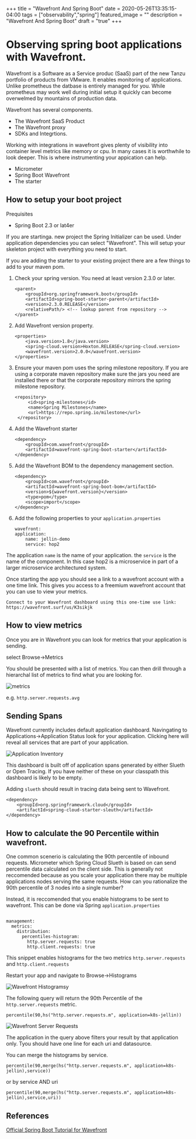 +++
title =  "Wavefront And Spring Boot"
date = 2020-05-26T13:35:15-04:00
tags = ["observability","spring"]
featured_image = ""
description = "Wavefront And Spring Boot"
draft = "true"
+++



# Observing spring boot applications with Wavefront.

Wavefront is a Software as a Service produc (SaaS) part of the new Tanzu portfolio of products from VMware.  It enables monitoring of applications. Unlike prometheus the datbase is entirely managed for you.  While prometheus may work well during initial setup it quickly can become overwelmed by mountains of production data. 

Wavefront has several components.

* The Wavefront SaaS Product
* The Wavefront proxy
* SDKs and Integrtions.

Working with integrations in wavefront gives plenty of visibility into container level metrics like memory or cpu.  In many cases it is worthwhile to look deeper. This is where instrumenting your appication can help.

* Micrometer
* Spring Boot Wavefront
* The starter


## How to setup your boot project

Prequisites

  * Spring Boot 2.3 or lat4er

If you are startinga. new project the Spring Initializer can be used. Under application dependencies you can select "Wavefront". This will setup your skeleton project with everything you need to start.

If you are adding the starter to your existing project there are a few things to add to your maven pom.

1. Check your spring version. You need at least version 2.3.0 or later.
	
	```
	<parent>
		<groupId>org.springframework.boot</groupId>
		<artifactId>spring-boot-starter-parent</artifactId>
		<version>2.3.0.RELEASE</version>
		<relativePath/> <!-- lookup parent from repository -->
	</parent>
   ```

2. Add Wavefront version property.

	```
	<properties>
		<java.version>1.8</java.version>
		<spring-cloud.version>Hoxton.RELEASE</spring-cloud.version>
		<wavefront.version>2.0.0</wavefront.version>
	</properties>
	```

3. Ensure your maven pom uses the spring milestone repository. If you are using a corporate maven repository make sure the jars you need are installed there or that the corporate repository mirrors the spring milestone repository.
   
   ```
   <repository>
		<id>spring-milestones</id>
		<name>Spring Milestones</name>
		<url>https://repo.spring.io/milestone</url>
	</repository>
   ```

3. Add the Wavefront starter
   
	```
	<dependency>
		<groupId>com.wavefront</groupId>
		<artifactId>wavefront-spring-boot-starter</artifactId>
	</dependency>
	```
 
4. Add the Wavefront BOM to the dependency management section.

    ```
	<dependency>
		<groupId>com.wavefront</groupId> 			 
		<artifactId>wavefront-spring-boot-bom</artifactId>
		<version>${wavefront.version}</version>
		<type>pom</type>
		<scope>import</scope>
	</dependency>
	```

5. Add the following properties to your `application.properties`

	```
	wavefront:
	application:
		name: jellin-demo
		service: hop2
	```

The application `name` is the name of your application.  the `service` is the name of the component.  In this case hop2 is a microservice in part of a larger microservice architectured system.

Once starting the app you should see a link to a wavefront account with a one time link.  This gives you access to a freemium wavefront account that you can use to view your metrics.

```
Connect to your Wavefront dashboard using this one-time use link:
https://wavefront.surf/us/K3sikjk
```

## How to view metrics

Once you are in Wavefront you can look for metrics that your application is sending. 

select Browse->Metrics

You should be presented with a list of metrics.  You can then drill through a hierarchal list of metrics to find what you are looking for.

![metrics](/wp-content/uploads/2020/05/Wavefront.png)
           
e.g. `http.server.requests.avg `

## Sending Spans

Wavefront currently includes default application dashboard.  Navingating to Applications->Application Status look for your application. Clicking here will reveal all services that are part of your application.

![Application Inventory](/wp-content/uploads/2020/05/ApplicationInventory.png)

This dashboard is built off of application spans generated by either Slueth or Open Tracing. If you have neither of these on your classpath this dashboard is likely to be empty.  

Adding `slueth` should result in tracing data being sent to Wavefront.

```
<dependency>
	<groupId>org.springframework.cloud</groupId>
	<artifactId>spring-cloud-starter-sleuth</artifactId>
</dependency>
```

## How to calculate the 90 Percentile within wavefront.

One common scenerio is calculating the 90th percentile of inbound requests.  Micrometer which Spring Cloud Slueth is based on can send percentile data calculated on the client side.  This is generally not reccomended because as you scale your application there may be multiple applications nodes serving the same requests.  How can you rationalize the 90th percentile of 3 nodes into a single number?

Instead, it is reccomended that you enable histograms to be sent to wavefront.  This can be done via Spring `application.properties`  

```

management:
  metrics:
    distribution:
      percentiles-histogram:
        http.server.requests: true
        http.client.requests: true
```

This snippet enables histograms for the two metrics `http.server.requests` and `http.client.requests`

Restart your app and navigate to Browse->Histograms

![Wavefront Histogramsy](/wp-content/uploads/2020/05/WavefronHistograms.png)


The following query will return the 90th Percentile of the `http.server.requests` metric. 

```
percentile(90,hs("http.server.requests.m", application=k8s-jellin))
```


![Wavefront Server Requests](/wp-content/uploads/2020/05/WaveFrontServerRequests.png)


The application in the query above filters your result by that application only.  Tyou should have one line for each uri and datasource.



You can merge the histograms by service.

```
percentile(90,merge(hs("http.server.requests.m", application=k8s-jellin),service))
```

or by service AND uri

```
percentile(90,merge(hs("http.server.requests.m", application=k8s-jellin),service,uri))
```

## References
[Official Spring Boot Tutorial for Wavefront](https://docs.wavefront.com/wavefront_springboot_tutorial.html)